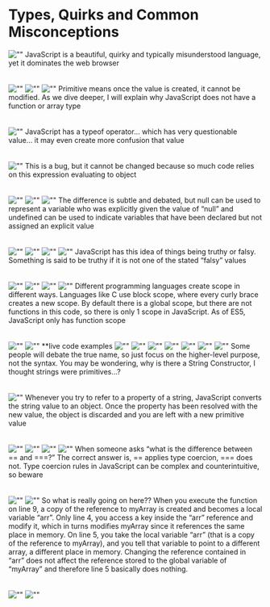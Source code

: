 # Types, Quirks and Common Misconceptions

![""](slides/Slide1.PNG)
JavaScript is a beautiful, quirky and typically misunderstood language, yet it dominates the web browser
<br/>
<br/>
<br/>
![""](slides/Slide2.PNG)
![""](slides/Slide3.PNG)
![""](slides/Slide4.PNG)
Primitive means once the value is created, it cannot be modified. As we dive deeper, I will explain why JavaScript does not have a function or array type
<br/>
<br/>
<br/>
![""](slides/Slide5.PNG)
JavaScript has a typeof operator… which has very questionable value… it may even create more confusion that value
<br/>
<br/>
<br/>
![""](slides/Slide6.PNG)
This is a bug, but it cannot be changed because so much code relies on this expression evaluating to object
<br/>
<br/>
<br/>
![""](slides/Slide7.PNG)
![""](slides/Slide8.PNG)
![""](slides/Slide9.PNG)
The difference is subtle and debated, but null can be used to represent a variable who was explicitly given the value of “null” and undefined can be used to indicate variables that have been declared but not assigned an explicit value
<br/>
<br/>
<br/>
![""](slides/Slide10.PNG)
![""](slides/Slide11.PNG)
![""](slides/Slide12.PNG)
![""](slides/Slide13.PNG)
JavaScript has this idea of things being truthy or falsy. Something is said to be truthy if it is not one of the stated “falsy” values
<br/>
<br/>
<br/>
![""](slides/Slide14.PNG)
![""](slides/Slide15.PNG)
![""](slides/Slide16.PNG)
![""](slides/Slide17.PNG)
Different programming languages create scope in different ways. Languages like C use block scope, where every curly brace creates a new scope. By default there is a global scope, but there are not functions in this code, so there is only 1 scope in JavaScript. As of ES5, JavaScript only has function scope
<br/>
<br/>
<br/>
![""](slides/Slide18.PNG)
![""](slides/Slide19.PNG)
**live code examples
![""](slides/Slide20.PNG)
![""](slides/Slide21.PNG)
![""](slides/Slide22.PNG)
![""](slides/Slide23.PNG)
![""](slides/Slide24.PNG)
![""](slides/Slide25.PNG)
![""](slides/Slide26.PNG)
Some people will debate the true name, so just focus on the higher-level purpose, not the syntax. You may be wondering, why is there a String Constructor, I thought strings were primitives...?
<br/>
<br/>
<br/>
![""](slides/Slide27.PNG)
Whenever you try to refer to a property of a string, JavaScript converts the string value to an object. Once the property has been resolved with the new value, the object is discarded and you are left with a new primitive value
<br/>
<br/>
<br/>
![""](slides/Slide28.PNG)
![""](slides/Slide29.PNG)
![""](slides/Slide30.PNG)
![""](slides/Slide31.PNG)
When someone asks “what is the difference between == and ===?” The correct answer is, == applies type coercion, === does not. Type coercion rules in JavaScript can be complex and counterintuitive, so beware
<br/>
<br/>
<br/>
![""](slides/Slide32.PNG)
![""](slides/Slide33.PNG)
So what is really going on here?? When you execute the function on line 9, a copy of the reference to myArray is created and becomes a local variable “arr”. Only line 4, you access a key inside the “arr” reference and modify it, which in turns modifies myArray since it references the same place in memory. On line 5, you take the local variable “arr” (that is a copy of the reference to myArray), and you tell that variable to point to a different array, a different place in memory. Changing the reference contained in “arr” does not affect the reference stored to the global variable of “myArray” and therefore line 5 basically does nothing.
<br/>
<br/>
<br/>
![""](slides/Slide34.PNG)
![""](slides/Slide35.PNG)

